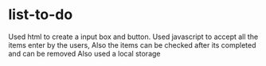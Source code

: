 # list-to-do
Used html to create a input box and button.
Used javascript to accept all the items enter by the users,
Also the items can be checked after its completed and can be removed
Also used a local storage 
